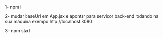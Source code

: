 1- npm i

2- mudar baseUrl em App.jsx e apontar para servidor back-end rodando na sua máquina exempo http://localhost:8080

3- npm start
